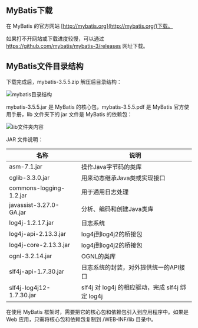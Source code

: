 ## MyBatis下载

在 MyBatis 的官方网站 [http://mybatis.org](http://mybatis.org/)下载。

如果打不开网站或下载进度较慢，可以通过 https://github.com/mybatis/mybatis-3/releases 网址下载。

## MyBatis文件目录结构

下载完成后，mybatis-3.5.5.zip 解压后目录结构：

![mybatis目录结构](http://c.biancheng.net/uploads/allimg/210708/143IRD4-0.png) 

mybatis-3.5.5.jar 是 MyBatis 的核心包，mybatis-3.5.5.pdf 是 MyBatis 官方使用手册，lib 文件夹下的 jar 文件是 MyBatis 的依赖包：

![lib文件夹内容](http://c.biancheng.net/uploads/allimg/210708/143IU3W-1.png)

JAR 文件说明：

| 名称                     | 说明                                             |
| ------------------------ | ------------------------------------------------ |
| asm-7.1.jar              | 操作Java字节码的类库                             |
| cglib-3.3.0.jar          | 用来动态继承Java类或实现接口                     |
| commons-logging-1.2.jar  | 用于通用日志处理                                 |
| javassist-3.27.0-GA.jar  | 分析、编码和创建Java类库                         |
| log4j-1.2.17.jar         | 日志系统                                         |
| log4j-api-2.13.3.jar     | log4j到log4j2的桥接包                            |
| log4j-core-2.13.3.jar    | log4j到log4j2的桥接包                            |
| ognl-3.2.14.jar          | OGNL的类库                                       |
| slf4j-api-1.7.30.jar     | 日志系统的封装，对外提供统一的API接口            |
| slf4j-log4j12-1.7.30.jar | slf4j 对 log4j 的相应驱动，完成 slf4j 绑定 log4j |


在使用 MyBatis 框架时，需要把它的核心包和依赖包引入到应用程序中。如果是 Web 应用，只需将核心包和依赖包复制到 /WEB-INF/lib 目录中。